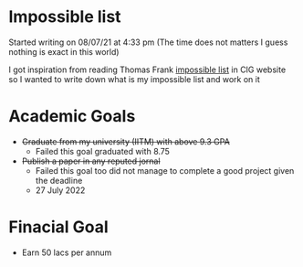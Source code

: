 # Impossible list 

Started writing on 08/07/21 at 4:33 pm (The time does not matters I guess nothing is exact in this world)

I got inspiration from reading Thomas Frank [impossible list](https://collegeinfogeek.com/about/meet-the-author/my-impossible-list/) in CIG website so I wanted to write down what is my impossible list and work on it


# Academic Goals
* ~~Graduate from my university (IITM) with above 9.3 GPA~~
  * Failed this goal graduated with 8.75  
* ~~Publish a paper in any reputed jornal~~
  * Failed this goal too did not manage to complete a good project given the deadline
  * 27 July 2022

# Finacial Goal
* Earn 50 lacs per annum
